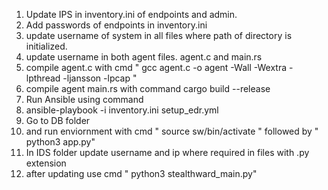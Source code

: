 1. Update IPS in inventory.ini of endpoints and admin.
2. Add passwords of endpoints in inventory.ini
3. update username of system in all files where path of directory is initialized.
4. update username in both agent files. agent.c and main.rs
5. compile agent.c with cmd " gcc agent.c -o agent -Wall -Wextra -lpthread -ljansson -lpcap "
6. compile agent main.rs with command cargo build --release
7. Run Ansible using command
8. ansible-playbook -i inventory.ini setup_edr.yml
9. Go to DB folder
10. and run enviornment with cmd " source sw/bin/activate " followed by " python3 app.py"
11. In IDS folder update username and ip where required in files with .py extension
12. after updating use cmd " python3 stealthward_main.py"
